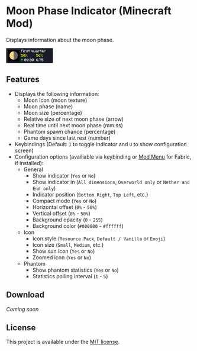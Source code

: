 # Moon Phase Indicator (Minecraft Mod)

Displays information about the moon phase.

![Screenshot of Moon Phase Indicator (Minecraft Mod)](screenshot.png)

## Features

* Displays the following information:
  * Moon icon (moon texture)
  * Moon phase (name)
  * Moon size (percentage)
  * Relative size of next moon phase (arrow)
  * Real time until next moon phase (mm:ss)
  * Phantom spawn chance (percentage)
  * Game days since last rest (number)
* Keybindings (Default: `I` to toggle indicator and `U` to show configuration screen)
* Configuration options (availiable via keybinding or [Mod Menu](https://modrinth.com/mod/modmenu/) for Fabric, if installed):
  * General
    * Show indicator (`Yes` or `No`)
    * Show indicator in (`All dimensions`, `Overworld only` or `Nether and End only`)
    * Indicator position  (`Bottom Right`, `Top Left`, etc.)
    * Compact mode (`Yes` or `No`)
    * Horizontal offset (`0%` - `50%`)
    * Vertical offset (`0%` - `50%`)
    * Background opacity (`0` - `255`)
    * Background color (`#000000` - `#ffffff`)
  * Icon
    * Icon style (`Resource Pack`, `Default / Vanilla` or `Emoji`)
    * Icon size (`Small`, `Medium`, etc.)
    * Show sun icon (`Yes` or `No`)
    * Zoomed icon (`Yes` or `No`)
  * Phantom
    * Show phantom statistics (`Yes` or `No`)
    * Statistics polling interval (`1` - `5`)

## Download

*Coming soon*

## License

This project is available under the [MIT license](./LICENSE).